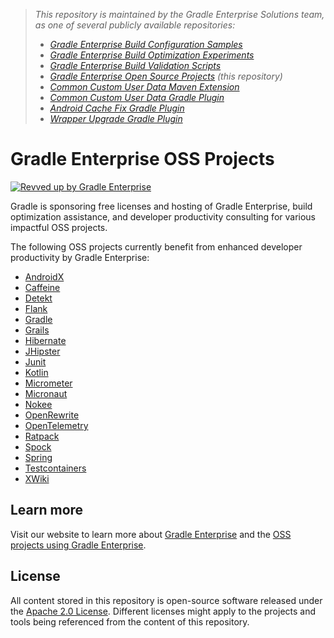 > _This repository is maintained by the Gradle Enterprise Solutions team, as one of several publicly available repositories:_
> - _[Gradle Enterprise Build Configuration Samples][ge-build-config-samples]_
> - _[Gradle Enterprise Build Optimization Experiments][ge-build-optimization-experiments]_
> - _[Gradle Enterprise Build Validation Scripts][ge-build-validation-scripts]_
> - _[Gradle Enterprise Open Source Projects][ge-oss-projects] (this repository)_
> - _[Common Custom User Data Maven Extension][ccud-maven-extension]_
> - _[Common Custom User Data Gradle Plugin][ccud-gradle-plugin]_
> - _[Android Cache Fix Gradle Plugin][android-cache-fix-plugin]_
> - _[Wrapper Upgrade Gradle Plugin][wrapper-upgrade-gradle-plugin]_

# Gradle Enterprise OSS Projects

[![Revved up by Gradle Enterprise](https://img.shields.io/badge/Revved%20up%20by-Gradle%20Enterprise-06A0CE?logo=Gradle&labelColor=02303A)](https://ge.solutions-team.gradle.com/scans)

Gradle is sponsoring free licenses and hosting of Gradle Enterprise, build optimization assistance, and developer productivity consulting for various impactful OSS projects.

The following OSS projects currently benefit from enhanced developer productivity by Gradle Enterprise:

- [AndroidX](https://ge.grails.org)
- [Caffeine](https://caffeine.gradle-enterprise.cloud)
- [Detekt](https://ge.detekt.dev)
- [Flank](https://flank.gradle-enterprise.cloud)
- [Gradle](https://ge.gradle.org)
- [Grails](https://ge.grails.org)
- [Hibernate](https://ge.hibernate.org)
- [JHipster](https://ge.jhipster.tech)
- [Junit](https://ge.junit.org)
- [Kotlin](https://ge.jetbrains.com)
- [Micrometer](https://ge.micrometer.io)
- [Micronaut](https://ge.micronaut.io)
- [Nokee](https://ge.nokee.dev)
- [OpenRewrite](https://ge.openrewrite.org)
- [OpenTelemetry](https://ge.opentelemetry.io)
- [Ratpack](https://ge.ratpack.io)
- [Spock](https://ge.spockframework.org)
- [Spring](https://ge.spring.io)
- [Testcontainers](https://ge.testcontainers.org)
- [XWiki](https://ge.xwiki.org)

## Learn more

Visit our website to learn more about [Gradle Enterprise][gradle-enterprise] and the [OSS projects using Gradle Enterprise](https://gradle.com/enterprise-customers/oss-projects/).

## License

All content stored in this repository is open-source software released under the [Apache 2.0 License][apache-license]. Different licenses might apply to the projects and tools being referenced from the content of this repository.

[ge-build-config-samples]: https://github.com/gradle/gradle-enterprise-build-config-samples
[ge-build-optimization-experiments]: https://github.com/gradle/gradle-enterprise-build-optimization-experiments
[ge-build-validation-scripts]: https://github.com/gradle/gradle-enterprise-build-validation-scripts
[ge-oss-projects]: https://github.com/gradle/gradle-enterprise-oss-projects
[ccud-gradle-plugin]: https://github.com/gradle/common-custom-user-data-gradle-plugin
[ccud-maven-extension]: https://github.com/gradle/common-custom-user-data-maven-extension
[android-cache-fix-plugin]: https://github.com/gradle/android-cache-fix-gradle-plugin
[wrapper-upgrade-gradle-plugin]: https://github.com/gradle/wrapper-upgrade-gradle-plugin
[gradle-enterprise]: https://gradle.com/enterprise
[apache-license]: https://www.apache.org/licenses/LICENSE-2.0.html

